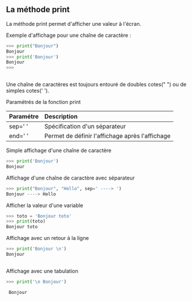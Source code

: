 ## La méthode print

La méthode print permet d'afficher une valeur à l'écran.

Exemple d'affichage pour une chaîne de caractère :

```python
>>> print("Bonjour")
Bonjour
>>> print('Bonjour')
Bonjour
>>>
 
```

Une chaîne de caractères est toujours entouré de doubles cotes(" ") ou de simples cotes(' ').

Paramétrés de la fonction print

| Paramétre | Description |
|:--|:--|
| sep=' ' | Spécification d'un séparateur |
| end=' ' | Permet de définir l'affichage après l'affichage |

Simple affichage d'une chaîne de caractère

```python
>>> print('Bonjour')
Bonjour

```

Affichage d'une chaîne de caractère avec séparateur

```python
>>> print("Bonjour", "Hello", sep=' ----> ')
Bonjour ----> Hello

```

Afficher la valeur d'une variable

```python
>>> toto = 'Bonjour toto'
>>> print(toto)
Bonjour toto

```
Affichage avec un retour à la ligne

```python
>>> print('Bonjour \n')
Bonjour
 
```
Affichage avec une tabulation

```python
>>> print('\n Bonjour')

 Bonjour

```

